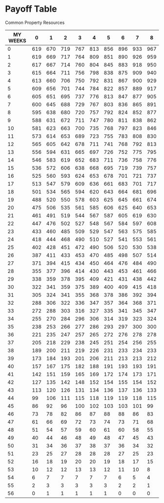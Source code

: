 # Payoff Table
Common Property Resources

| MY WEEKS  | 0   | 1   | 2   | 3   | 4   | 5   | 6   | 7   | 8   |
|--------------------------|-----|-----|-----|-----|-----|-----|-----|-----|-----|
| 0                        | 619 | 670 | 719 | 767 | 813 | 856 | 896 | 933 | 967 | 0   |
| 1                        | 619 | 669 | 717 | 764 | 809 | 851 | 890 | 926 | 959 | 1   |
| 2                        | 617 | 667 | 714 | 760 | 804 | 845 | 883 | 918 | 950 | 2   |
| 3                        | 615 | 664 | 711 | 756 | 798 | 838 | 875 | 909 | 940 | 3   |
| 4                        | 613 | 660 | 706 | 750 | 792 | 831 | 867 | 900 | 929 | 4   |
| 5                        | 609 | 656 | 701 | 744 | 784 | 822 | 857 | 889 | 917 | 5   |
| 6                        | 605 | 651 | 695 | 737 | 776 | 813 | 847 | 877 | 905 | 6   |
| 7                        | 600 | 645 | 688 | 729 | 767 | 803 | 836 | 865 | 891 | 7   |
| 8                        | 595 | 638 | 680 | 720 | 757 | 792 | 824 | 852 | 877 | 8   |
| 9                        | 588 | 631 | 672 | 711 | 747 | 780 | 811 | 838 | 862 | 9   |
| 10                       | 581 | 623 | 663 | 700 | 735 | 768 | 797 | 823 | 846 | 10  |
| 11                       | 573 | 614 | 653 | 689 | 723 | 755 | 783 | 808 | 830 | 11  |
| 12                       | 565 | 605 | 642 | 678 | 711 | 741 | 768 | 792 | 813 | 12  |
| 13                       | 556 | 594 | 631 | 665 | 697 | 726 | 752 | 775 | 795 | 13  |
| 14                       | 546 | 583 | 619 | 652 | 683 | 711 | 736 | 758 | 776 | 14  |
| 15                       | 536 | 572 | 606 | 638 | 668 | 695 | 719 | 739 | 757 | 15  |
| 16                       | 525 | 560 | 593 | 624 | 653 | 678 | 701 | 721 | 737 | 16  |
| 17                       | 513 | 547 | 579 | 609 | 636 | 661 | 683 | 701 | 717 | 17  |
| 18                       | 501 | 534 | 565 | 594 | 620 | 643 | 664 | 681 | 696 | 18  |
| 19                       | 488 | 520 | 550 | 578 | 603 | 625 | 645 | 661 | 674 | 19  |
| 20                       | 475 | 506 | 535 | 561 | 585 | 606 | 625 | 640 | 653 | 20  |
| 21                       | 461 | 491 | 519 | 544 | 567 | 587 | 605 | 619 | 630 | 21  |
| 22                       | 447 | 476 | 502 | 527 | 548 | 567 | 584 | 597 | 608 | 22  |
| 23                       | 433 | 460 | 485 | 509 | 529 | 547 | 563 | 575 | 585 | 23  |
| 24                       | 418 | 444 | 468 | 490 | 510 | 527 | 541 | 553 | 561 | 24  |
| 25                       | 402 | 428 | 451 | 472 | 490 | 506 | 520 | 530 | 538 | 25  |
| 26                       | 387 | 411 | 433 | 453 | 470 | 485 | 498 | 507 | 514 | 26  |
| 27                       | 371 | 394 | 415 | 434 | 450 | 464 | 476 | 484 | 490 | 27  |
| 28                       | 355 | 377 | 396 | 414 | 430 | 443 | 453 | 461 | 466 | 28  |
| 29                       | 338 | 359 | 378 | 395 | 409 | 421 | 431 | 438 | 442 | 29  |
| 30                       | 322 | 341 | 359 | 375 | 389 | 400 | 409 | 415 | 418 | 30  |
| 31                       | 305 | 324 | 341 | 355 | 368 | 378 | 386 | 392 | 394 | 31  |
| 32                       | 288 | 306 | 322 | 336 | 347 | 357 | 364 | 368 | 371 | 32  |
| 33                       | 272 | 288 | 303 | 316 | 327 | 335 | 341 | 345 | 347 | 33  |
| 34                       | 255 | 270 | 284 | 296 | 306 | 314 | 319 | 323 | 324 | 34  |
| 35                       | 238 | 253 | 266 | 277 | 286 | 293 | 297 | 300 | 300 | 35  |
| 36                       | 221 | 235 | 247 | 257 | 265 | 272 | 276 | 278 | 278 | 36  |
| 37                       | 205 | 218 | 229 | 238 | 245 | 251 | 254 | 256 | 255 | 37  |
| 38                       | 189 | 200 | 211 | 219 | 226 | 231 | 233 | 234 | 233 | 38  |
| 39                       | 173 | 184 | 193 | 201 | 206 | 211 | 213 | 213 | 212 | 39  |
| 40                       | 157 | 167 | 175 | 182 | 188 | 191 | 193 | 193 | 191 | 40  |
| 41                       | 142 | 151 | 159 | 165 | 169 | 172 | 174 | 173 | 171 | 41  |
| 42                       | 127 | 135 | 142 | 148 | 152 | 154 | 155 | 154 | 152 | 42  |
| 43                       | 113 | 120 | 126 | 131 | 134 | 136 | 137 | 136 | 133 | 43  |
| 44                       | 99  | 106 | 111 | 115 | 118 | 119 | 119 | 118 | 115 | 44  |
| 45                       | 86  | 92  | 96  | 100 | 102 | 103 | 103 | 101 | 99  | 45  |
| 46                       | 73  | 78  | 82  | 86  | 87  | 88  | 88  | 86  | 83  | 46  |
| 47                       | 61  | 66  | 69  | 72  | 73  | 74  | 73  | 71  | 68  | 47  |
| 48                       | 51  | 54  | 57  | 59  | 60  | 61  | 60  | 58  | 55  | 48  |
| 49                       | 40  | 44  | 46  | 48  | 49  | 48  | 47  | 45  | 43  | 49  |
| 50                       | 31  | 34  | 36  | 37  | 38  | 37  | 36  | 34  | 32  | 50  |
| 51                       | 23  | 25  | 27  | 28  | 28  | 28  | 27  | 25  | 23  | 51  |
| 52                       | 16  | 18  | 19  | 20  | 20  | 19  | 18  | 17  | 15  | 52  |
| 53                       | 10  | 12  | 12  | 13  | 13  | 12  | 11  | 10  | 8   | 53  |
| 54                       | 6   | 7   | 7   | 7   | 7   | 7   | 6   | 5   | 4   | 54  |
| 55                       | 2   | 3   | 3   | 3   | 3   | 3   | 2   | 2   | 1   | 55  |
| 56                       | 0   | 1   | 1   | 1   | 1   | 1   | 0   | 0   | 0   | 56  |
